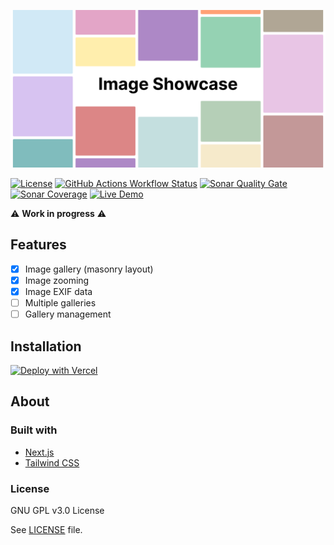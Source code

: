 ![Image Showcase](./public/assets/banner.png)

[![License](https://img.shields.io/github/license/ythepaut/image-showcase?style=for-the-badge)](https://github.com/ythepaut/image-showcase/blob/master/LICENSE)
[![GitHub Actions Workflow Status](https://img.shields.io/github/actions/workflow/status/ythepaut/image-showcase/test.yml?style=for-the-badge)](https://github.com/ythepaut/image-showcase/actions)
[![Sonar Quality Gate](https://img.shields.io/sonar/quality_gate/ythepaut_image-showcase?server=https%3A%2F%2Fsonarcloud.io&style=for-the-badge)](https://sonarcloud.io/project/overview?id=ythepaut_image-showcase)
[![Sonar Coverage](https://img.shields.io/sonar/coverage/ythepaut_image-showcase?server=https%3A%2F%2Fsonarcloud.io&style=for-the-badge)](https://sonarcloud.io/project/overview?id=ythepaut_image-showcase)
[![Live Demo](https://img.shields.io/website?down_color=red&down_message=Unavailable&label=Live%20Demo&style=for-the-badge&up_color=green&up_message=Online&url=https%3A%2F%2Fshowcase.ythepaut.com)](https://showcase.ythepaut.com/)

:warning: **Work in progress** :warning:

## Features

- [x] Image gallery (masonry layout)
- [x] Image zooming
- [x] Image EXIF data
- [ ] Multiple galleries
- [ ] Gallery management

## Installation

[![Deploy with Vercel](https://vercel.com/button)](https://vercel.com/new/ythepauts-projects/clone?repository-url=https%3A%2F%2Fgithub.com%2Fythepaut%2Fshowcase&env=ENVIRONMENT,APP_NAME,APP_DESCRIPTION,APP_KEYWORDS,APP_URL,IMAGES_URL,TIMEZONE,DEFAULT_LOCALE,IMAGE_HOSTNAME_PATTERNS)

## About

### Built with

- [Next.js](https://nextjs.org/)
- [Tailwind CSS](https://tailwindcss.com/)

### License

GNU GPL v3.0 License

See [LICENSE](https://github.com/occult-app/crypto/blob/master/LICENSE) file.
